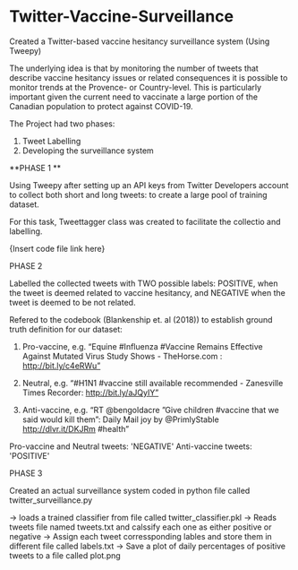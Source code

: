 # Twitter-Vaccine-Surveillance
Created a Twitter-based vaccine hesitancy surveillance system (Using Tweepy)

The underlying idea is that by monitoring the number of tweets that describe vaccine hesitancy issues or related consequences it is possible to monitor trends at the Provence- or Country-level. This is particularly important given the current need to vaccinate a large portion of the Canadian population to protect against COVID-19.

The Project had two phases: 
1) Tweet Labelling
2) Developing the surveillance system


**PHASE 1
**

Using Tweepy after setting up an API keys from Twitter Developers account to collect both short and long tweets: to create a large pool of training dataset.

For this task, Tweettagger class was created to facilitate the collectio and labelling.

{Insert code file link here}


PHASE 2

Labelled the collected tweets with TWO possible labels: 
POSITIVE, when the tweet is deemed related to vaccine hesitancy, and 
NEGATIVE when the tweet is deemed to be not related.

Refered to the codebook (Blankenship et. al (2018)) to establish ground truth definition for our dataset:

1. Pro-vaccine, e.g. “Equine #Influenza #Vaccine Remains Effective Against Mutated Virus Study Shows - TheHorse.com : http://bit.ly/c4eRWu”
   
2. Neutral, e.g. “#H1N1 #vaccine still available recommended - Zanesville Times Recorder: http://bit.ly/aJQyIY”
   
3. Anti-vaccine, e.g. “RT @bengoldacre ”Give children #vaccine that we said would kill them”: Daily Mail joy by @PrimlyStable http://dlvr.it/DKJRm #health”

Pro-vaccine and Neutral tweets: 'NEGATIVE'
Anti-vaccine tweets: 'POSITIVE'


PHASE 3

Created an actual surveillance system coded in python file called twitter_surveillance.py

-> loads a trained classifier from file called twitter_classifier.pkl
-> Reads tweets file named tweets.txt and calssify each one as either positive or negative
-> Assign each tweet corressponding lables and store them in different file called labels.txt
-> Save a plot of daily percentages of positive tweets to a file called plot.png




